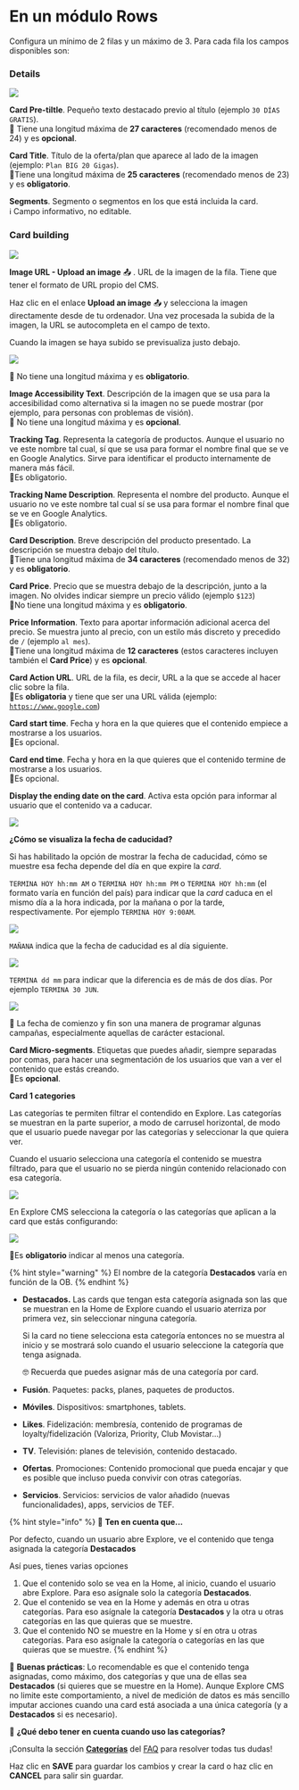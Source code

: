 # En un módulo Rows

Configura un mínimo de 2 filas y un máximo de 3. Para cada fila los campos disponibles son:

### Details

![](../../.gitbook/assets/row_cards_details.png)

**Card Pre-tiltle**. Pequeño texto destacado previo al título \(ejemplo `30 DÍAS GRATIS`\).  
🔅 Tiene una longitud máxima de **27 caracteres** \(recomendado menos de 24\) y es **opcional**.

**Card Title**. Título de la oferta/plan que aparece al lado de la imagen \(ejemplo: `Plan BIG 20 Gigas`\).  
🔅Tiene una longitud máxima de **25 caracteres** \(recomendado menos de 23\) y es **obligatorio**.

**Segments**. Segmento o segmentos en los que está incluida la card.  
 ℹ Campo informativo, no editable.

### Card building

![](../../.gitbook/assets/row_cards.png)

**Image URL - Upload an image** 📤 . URL de la imagen de la fila. Tiene que tener el formato de URL propio del CMS.

Haz clic en el enlace **Upload an image** 📤 y selecciona la imagen directamente desde de tu ordenador. Una vez procesada la subida de la imagen, la URL se autocompleta en el campo de texto.

Cuando la imagen se haya subido se previsualiza justo debajo.

![](../../.gitbook/assets/image%20%2837%29.png)

🔅 No tiene una longitud máxima y es **obligatorio**.

**Image Accessibility Text**. Descripción de la imagen que se usa para la accesibilidad como alternativa si la imagen no se puede mostrar \(por ejemplo, para personas con problemas de visión\).  
🔅 No tiene una longitud máxima y es **opcional**.

**Tracking Tag**. Representa la categoría de productos. Aunque el usuario no ve este nombre tal cual, sí que se usa para formar el nombre final que se ve en Google Analytics. Sirve para identificar el producto internamente de manera más fácil.    
🔅Es obligatorio. 

**Tracking Name Description**. Representa el nombre del producto. Aunque el usuario no ve este nombre tal cual sí se usa para formar el nombre final que se ve en Google Analytics.    
🔅Es obligatorio. 

**Card Description**. Breve descripción del producto presentado. La descripción se muestra debajo del título.  
🔅Tiene una longitud máxima de **34 caracteres** \(recomendado menos de 32\) y es **obligatorio**.

**Card Price**. Precio que se muestra debajo de la descripción, junto a la imagen. No olvides indicar siempre un precio válido \(ejemplo `$123`\)  
🔅No tiene una longitud máxima y es **obligatorio**.

**Price Information**. Texto para aportar información adicional acerca del precio. Se muestra junto al precio, con un estilo más discreto y precedido de `/` \(ejemplo `al mes`\).  
🔅Tiene una longitud máxima de **12 caracteres** \(estos caracteres incluyen también el **Card Price**\) y es **opcional**.

**Card Action URL**. URL de la fila, es decir, URL a la que se accede al hacer clic sobre la fila.  
🔅Es **obligatoria** y tiene que ser una URL válida \(ejemplo: [`https://www.google.com`](https://www.google.com)\)

**Card start time**. Fecha y hora en la que quieres que el contenido empiece a mostrarse a los usuarios.  
🔅Es opcional.

**Card end time**. Fecha y hora en la que quieres que el contenido termine de mostrarse a los usuarios.  
🔅Es opcional.

**Display the ending date on the card**. Activa esta opción para informar al usuario que el contenido va a caducar.

![](../../.gitbook/assets/image%20%2827%29.png)

**¿Cómo se visualiza la fecha de caducidad?**

Si has habilitado la opción de mostrar la fecha de caducidad, cómo se muestre esa fecha depende del día en que expire la _card_.

`TERMINA HOY hh:mm AM` o `TERMINA HOY hh:mm PM` o `TERMINA HOY hh:mm` \(el formato varía en función del país\) para indicar que la _card_ caduca en el mismo día a la hora indicada, por la mañana o por la tarde, respectivamente. Por ejemplo `TERMINA HOY 9:00AM`.

![](../../.gitbook/assets/image%20%2834%29.png)

`MAÑANA` indica que la fecha de caducidad es al día siguiente.

![](../../.gitbook/assets/image%20%286%29.png)

`TERMINA dd mm` para indicar que la diferencia es de más de dos días. Por ejemplo `TERMINA 30 JUN`.

![](../../.gitbook/assets/image%20%2824%29.png)

🎯 La fecha de comienzo y fin son una manera de programar algunas campañas, especialmente aquellas de carácter estacional.

**Card Micro-segments**. Etiquetas que puedes añadir, siempre separadas por comas, para hacer una segmentación de los usuarios que van a ver el contenido que estás creando.  
🔅Es **opcional**.

**Card 1 categories**

Las categorías te permiten filtrar el contendido en Explore. Las categorías se muestran en la parte superior, a modo de carrusel horizontal, de modo que el usuario puede navegar por las categorías y seleccionar la que quiera ver.

Cuando el usuario selecciona una categoría el contenido se muestra filtrado, para que el usuario no se pierda ningún contenido relacionado con esa categoría.

![](../../.gitbook/assets/card_categories.png)

En Explore CMS selecciona la categoría o las categorías que aplican a la card que estás configurando:

![](../../.gitbook/assets/categories_banner-1-.png)

🔅Es **obligatorio** indicar al menos una categoría.

{% hint style="warning" %}
El nombre de la categoría **Destacados** varía en función de la OB.
{% endhint %}

* **Destacados.** Las cards que tengan esta categoría asignada son las que se muestran en la Home de Explore cuando el usuario aterriza por primera vez, sin seleccionar ninguna categoría.

  Si la card no tiene selecciona esta categoría entonces no se muestra al inicio y se mostrará solo cuando el usuario seleccione la categoría que tenga asignada.

  🤓 Recuerda que puedes asignar más de una categoría por card.

* **Fusión**. Paquetes: packs, planes, paquetes de productos.
* **Móviles**. Dispositivos: smartphones, tablets.
* **Likes**. Fidelización: membresía, contenido de programas de loyalty/fidelización \(Valoriza, Priority, Club Movistar…\)
* **TV**. Televisión: planes de televisión, contenido destacado.
* **Ofertas**. Promociones: Contenido promocional que pueda encajar y que es posible que incluso pueda convivir con otras categorías.
* **Servicios**. Servicios: servicios de valor añadido \(nuevas funcionalidades\), apps, servicios de TEF. 

{% hint style="info" %}
🙋 **Ten en cuenta que...**

Por defecto, cuando un usuario abre Explore, ve el contenido que tenga asignada la categoría **Destacados**

Así pues, tienes varias opciones

1. Que el contenido solo se vea en la Home, al inicio, cuando el usuario abre Explore. Para eso asígnale solo la categoría **Destacados**.
2. Que el contenido se vea en la Home y además en otra u otras categorías. Para eso asígnale la categoría **Destacados** y la otra u otras categorías en las que quieras que se muestre.
3. Que el contenido NO se muestre en la Home y sí en otra u otras categorías. Para eso asígnale la categoría o categorías en las que quieras que se muestre.
{% endhint %}

🎯 **Buenas prácticas**: Lo recomendable es que el contenido tenga asignadas, como máximo, dos categorías y que una de ellas sea **Destacados** \(si quieres que se muestre en la Home\). Aunque Explore CMS no limite este comportamiento, a nivel de medición de datos es más sencillo imputar acciones cuando una card está asociada a una única categoría \(y a **Destacados** si es necesario\). 

🤔 **¿Qué debo tener en cuenta cuando uso las categorías?**

¡Consulta la sección [**Categorías**](https://app.gitbook.com/@tef-novum/s/explore-cms/~/drafts/-LyYX2WN5Qc794RVRWmG/faq#categorias) del [FAQ](../../faq.md) para resolver todas tus dudas!

Haz clic en **SAVE** para guardar los cambios y crear la card o haz clic en **CANCEL** para salir sin guardar.

